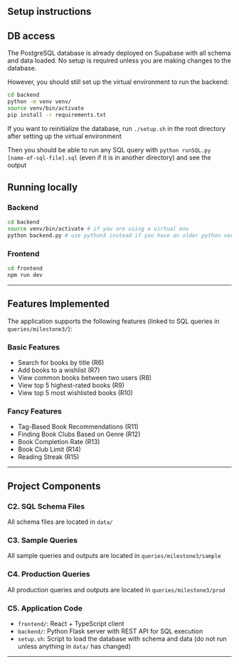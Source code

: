 ## Setup instructions

## DB access
The PostgreSQL database is already deployed on Supabase with all schema and data loaded.
No setup is required unless you are making changes to the database.

However, you should still set up the virtual environment to run the backend:

```bash
cd backend
python -m venv venv/
source venv/bin/activate
pip install -r requirements.txt 
```

If you want to reinitialize the database, run `./setup.sh` in the root directory after setting up the virtual environment

Then you should be able to run any SQL query with `python runSQL.py [name-of-sql-file].sql` (even if it is in another directory) and see the output

## Running locally

### Backend
```bash
cd backend
source venv/bin/activate # if you are using a virtual env
python backend.py # use python3 instead if you have an older python version installed
```


### Frontend

```bash
cd frontend
npm run dev
```


---

## Features Implemented

The application supports the following features (linked to SQL queries in `queries/milestone3/`):

### Basic Features
- Search for books by title (R6)  
- Add books to a wishlist (R7)  
- View common books between two users (R8)  
- View top 5 highest-rated books (R9)  
- View top 5 most wishlisted books (R10)

### Fancy Features
- Tag-Based Book Recommendations (R11)
- Finding Book Clubs Based on Genre (R12)
- Book Completion Rate (R13)
- Book Club Limit (R14)
- Reading Streak (R15)

---

## Project Components

### C2. SQL Schema Files
All schema files are located in `data/`

### C3. Sample Queries   
All sample queries and outputs are located in `queries/milestone3/sample`

### C4. Production Queries   
All production queries and outputs are located in `queries/milestone3/prod`

### C5. Application Code  
- `frontend/`: React + TypeScript client  
- `backend/`: Python Flask server with REST API for SQL execution  
- `setup.sh`: Script to load the database with schema and data (do not run unless anything in `data/` has changed) 

---

